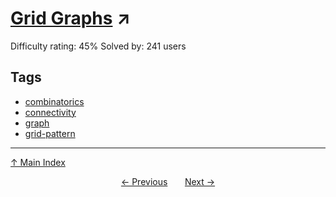 # [Grid Graphs](https://projecteuler.net/problem=716) ↗️

Difficulty rating: 45%
Solved by: 241 users
## Tags

- [combinatorics](../tags/combinatorics.md)
- [connectivity](../tags/connectivity.md)
- [graph](../tags/graph.md)
- [grid-pattern](../tags/grid-pattern.md)



---

[↑ Main Index](../README.md)


<div align=center><a href='715.md'>← Previous</a> &nbsp;&nbsp; &nbsp;&nbsp;  <a href='717.md'>Next →</a></div>
